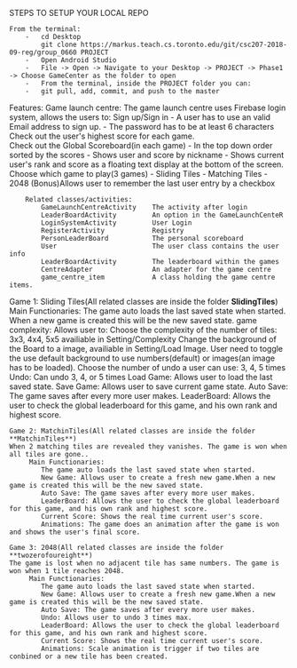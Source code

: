 STEPS TO SETUP YOUR LOCAL REPO

    From the terminal:
        -   cd Desktop
            git clone https://markus.teach.cs.toronto.edu/git/csc207-2018-09-reg/group_0660 PROJECT
        -   Open Android Studio
        -   File -> Open -> Navigate to your Desktop -> PROJECT -> Phase1 -> Choose GameCenter as the folder to open
        -   From the terminal, inside the PROJECT folder you can:
        -   git pull, add, commit, and push to the master

Features:
    Game launch centre:
        The game launch centre uses Firebase login system, allows the users to:
            Sign up/Sign in
                - A user has to use an valid Email address to sign up.
                - The password has to be at least 6 characters
            Check out the user's highest score for each game.    
            Check out the Global Scoreboard(in each game)
                - In the top down order sorted by the scores 
                - Shows user and score by nickname
                - Shows current user's rank and score as a floating text display at the bottom of the screen.
            Choose which game to play(3 games)
                - Sliding Tiles
                - Matching Tiles
                - 2048
            (Bonus)Allows user to remember the last user entry by a checkbox

        Related classes/activities:
            GameLaunchCentreActivity    The activity after login
            LeaderBoardActivity         An option in the GameLaunchCenteR
            LoginSystemActivity         User Login
            RegisterActivity            Registry
            PersonLeaderBoard           The personal scoreboard
            User                        The user class contains the user info
            LeaderBoardActivity         The leaderboard within the games
            CentreAdapter               An adapter for the game centre
            game_centre_item            A class holding the game centre items.
            
   Game 1: Sliding Tiles(All related classes are inside the folder **SlidingTiles**)
        Main Functionaries:
            The game auto loads the last saved state when started.
            When a new game is created this will be the new saved state.
            game complexity:
                Allows user to:
                Choose the complexity of the number of tiles: 3x3, 4x4, 5x5 availiable in Setting/Complexity
                Change the background of the Board to a image, availiable in Setting/Load Image. User need to toggle the 
                    use default background to use numbers(default) or images(an image has to be loaded).
                Choose the number of undo a user can use: 3, 4, 5 times
            Undo: Can undo 3, 4, or 5 times
            Load Game: Allows user to load the last saved state.
            Save Game: Allows user to save current game state.
            Auto Save: The game saves after every more user makes.
            LeaderBoard: Allows the user to check the global leaderboard for this game, and his own rank and highest score.
            
    Game 2: MatchinTiles(All related classes are inside the folder **MatchinTiles**)
    When 2 matching tiles are revealed they vanishes. The game is won when all tiles are gone..
         Main Functionaries:
            The game auto loads the last saved state when started.
            New Game: Allows user to create a fresh new game.When a new game is created this will be the new saved state.
            Auto Save: The game saves after every more user makes.
            LeaderBoard: Allows the user to check the global leaderboard for this game, and his own rank and highest score.                    
            Current Score: Shows the real time current user's score.
            Animations: The game does an animation after the game is won and shows the user's final score.
   
    Game 3: 2048(All related classes are inside the folder **twozerofoureight**)
    The game is lost when no adjacent tile has same numbers. The game is won when 1 tile reaches 2048.
         Main Functionaries:
            The game auto loads the last saved state when started.
            New Game: Allows user to create a fresh new game.When a new game is created this will be the new saved state.
            Auto Save: The game saves after every more user makes.
            Undo: Allows user to undo 3 times max.
            LeaderBoard: Allows the user to check the global leaderboard for this game, and his own rank and highest score.                    
            Current Score: Shows the real time current user's score.
            Animations: Scale animation is trigger if two tiles are conbined or a new tile has been created.